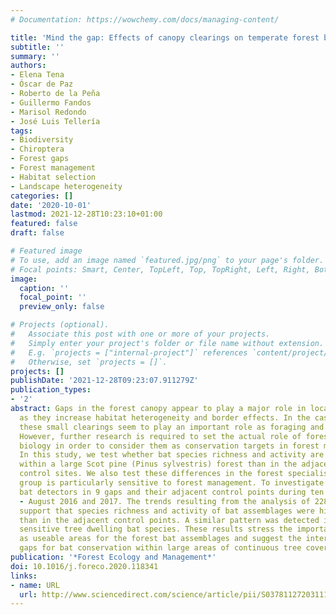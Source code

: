 ```yaml
---
# Documentation: https://wowchemy.com/docs/managing-content/

title: 'Mind the gap: Effects of canopy clearings on temperate forest bat assemblages'
subtitle: ''
summary: ''
authors:
- Elena Tena
- Óscar de Paz
- Roberto de la Peña
- Guillermo Fandos
- Marisol Redondo
- José Luis Tellería
tags:
- Biodiversity
- Chiroptera
- Forest gaps
- Forest management
- Habitat selection
- Landscape heterogeneity
categories: []
date: '2020-10-01'
lastmod: 2021-12-28T10:23:10+01:00
featured: false
draft: false

# Featured image
# To use, add an image named `featured.jpg/png` to your page's folder.
# Focal points: Smart, Center, TopLeft, Top, TopRight, Left, Right, BottomLeft, Bottom, BottomRight.
image:
  caption: ''
  focal_point: ''
  preview_only: false

# Projects (optional).
#   Associate this post with one or more of your projects.
#   Simply enter your project's folder or file name without extension.
#   E.g. `projects = ["internal-project"]` references `content/project/deep-learning/index.md`.
#   Otherwise, set `projects = []`.
projects: []
publishDate: '2021-12-28T09:23:07.911279Z'
publication_types:
- '2'
abstract: Gaps in the forest canopy appear to play a major role in local species richness
  as they increase habitat heterogeneity and border effects. In the case of bats,
  these small clearings seem to play an important role as foraging and commuting sites.
  However, further research is required to set the actual role of forest gaps on bat
  biology in order to consider them as conservation targets in forest management.
  In this study, we test whether bat species richness and activity are higher in gaps
  within a large Scot pine (Pinus sylvestris) forest than in the adjacent tree covered
  control sites. We also test these differences in the forest specialists since this
  group is particularly sensitive to forest management. To investigate this, we used
  bat detectors in 9 gaps and their adjacent control points during ten nights in July
  - August 2016 and 2017. The trends resulting from the analysis of 228,108 bat calls
  support that species richness and activity of bat assemblages were higher in gaps
  than in the adjacent control points. A similar pattern was detected in the most
  sensitive tree dwelling bat species. These results stress the importance of gaps
  as useable areas for the forest bat assemblages and suggest the interest of managing
  gaps for bat conservation within large areas of continuous tree cover.
publication: '*Forest Ecology and Management*'
doi: 10.1016/j.foreco.2020.118341
links:
- name: URL
  url: http://www.sciencedirect.com/science/article/pii/S0378112720311105
---
```

